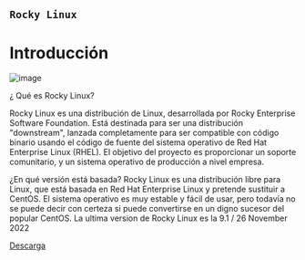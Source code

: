 ## `Rocky Linux` 

# Introducción

![image](https://user-images.githubusercontent.com/114906861/214277827-45ab331f-9643-480b-bc48-a8e109ea3863.jpg)


¿ Qué es Rocky Linux? 

Rocky Linux es una distribución de Linux, desarrollada por Rocky Enterprise Software Foundation. Está destinada para ser una distribución "downstream", lanzada completamente para ser compatible con código binario usando el código de fuente del sistema operativo de Red Hat Enterprise Linux (RHEL). El objetivo del proyecto es proporcionar un soporte comunitario, y un sistema operativo de producción a nivel empresa.

¿En qué versión está basada?
Rocky Linux es una distribución libre para Linux, que está basada en Red Hat Enterprise Linux y pretende sustituir a CentOS. El sistema operativo es muy estable y fácil de usar, pero todavía no se puede decir con certeza si puede convertirse en un digno sucesor del popular CentOS.
La ultima version de Rocky Linux es la 9.1 / 26 November 2022

[Descarga](https://rockylinux.org/download)
